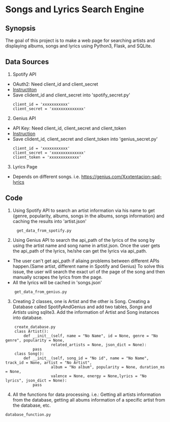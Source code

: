 # Songs and Lyrics Search Engine

## Synopsis
The goal of this project is to make a web page for searching artists and displaying albums, songs and lyrics using Python3, Flask, and SQLite.

## Data Sources
1. Spotify API
- OAuth2: Need client_id and client_secret
- [Instructiton](https://developer.spotify.com/web-api/tutorial/)
- Save clident_id and client_secret into 'spotify_secret.py'
    ```Python3
    client_id = 'xxxxxxxxxxx'
    client_secret = 'xxxxxxxxxxxxxx'
    ```
2. Genius API
- API Key: Need client_id, client_secret and client_token
- [Instruction](https://docs.genius.com/)
- Save clident_id, client_secret and client_token into 'genius_secret.py'
    ```Python3
    client_id = 'xxxxxxxxxxx'
    client_secret = 'xxxxxxxxxxxxxx'
    client_token = 'xxxxxxxxxxxxx'
    ```
3. Lyrics Page
- Depends on different songs. i.e. https://genius.com/Xxxtentacion-sad-lyrics

## Code
1. Using Spotify API to search an artist information via his name to get {genre, popularity, albums, songs in the albums, songs information} and caching the results into 'artist.json'
```Python3
     get_data_from_spotify.py
```
2. Using Genius API to search the api_path of the lyrics of the song by using the artist name and song name in artist.json. Once the user gets the api_path of the lyrics, he/she can get the lyrics via api_path.
- The user can't get api_path if aliaing problems between different APIs happen.(Same artist, different name in Spotify and Genius) To solve this issue, the user will search the exact url of the page of the song and then manually scrapes the lyrics from the page.
- All the lyrics will be cached in 'songs.json'
```Python3
    get_data_from_genius.py
```
3. Creating 2 classes, one is Artist and the other is Song.
    Creating a Database called SpotifyAndGenius and add two tables, *Songs* and *Artists* using sqlite3. Add the information of Artist and Song instances into database.
```Python3
    create_database.py
    class Artist():
        def __init__(self, name = "No Name", id = None, genre = "No genre", popularity = None,
                    related_artists = None, json_dict = None):
            pass
    class Song():
        def __init__(self, song_id = "No id", name = "No Name", track_id = None, artist = "No Artist",
                    album = "No album", popularity = None, duration_ms = None,
                    valence = None, energy = None,lyrics = "No lyrics", json_dict = None):
            pass
```
4. All the functions for data processing. i.e.: Getting all artists information from the database, getting all abums information of a specific artist from the database, etc.
```Python3
database_function.py
```





